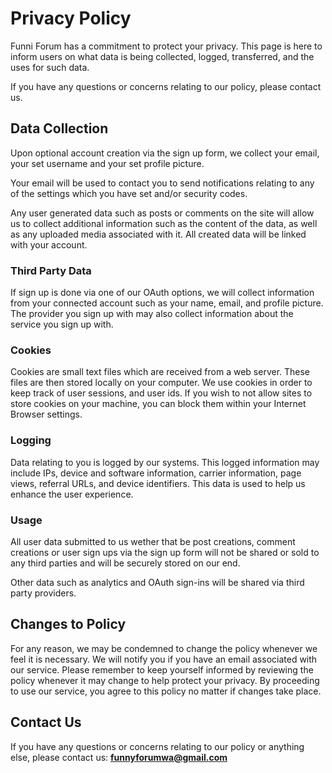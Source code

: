 # Privacy Policy

Funni Forum has a commitment to protect your privacy. This page is here to inform users on what data is being collected, logged, transferred, and the uses for such data.

If you have any questions or concerns relating to our policy, please contact us.

## Data Collection

Upon optional account creation via the sign up form, we collect your email, your set username and your set profile picture.

Your email will be used to contact you to send notifications relating to any of the settings which you have set and/or security codes.

Any user generated data such as posts or comments on the site will allow us to collect additional information such as the content of the data, as well as any uploaded media associated with it. All created data will be linked with your account.

### Third Party Data

If sign up is done via one of our OAuth options, we will collect information from your connected account such as your name, email, and profile picture. The provider you sign up with may also collect information about the service you sign up with.

### Cookies

Cookies are small text files which are received from a web server. These files are then stored locally on your computer. We use cookies in order to keep track of user sessions, and user ids. If you wish to not allow sites to store cookies on your machine, you can block them within your Internet Browser settings.

### Logging

Data relating to you is logged by our systems. This logged information may include IPs, device and software information, carrier information, page views, referral URLs, and device identifiers. This data is used to help us enhance the user experience.

### Usage

All user data submitted to us wether that be post creations, comment creations or user sign ups via the sign up form will not be shared or sold to any third parties and will be securely stored on our end.

Other data such as analytics and OAuth sign-ins will be shared via third party providers.

## Changes to Policy

For any reason, we may be condemned to change the policy whenever we feel it is necessary. We will notify you if you have an email associated with our service. Please remember to keep yourself informed by reviewing the policy whenever it may change to help protect your privacy. By proceeding to use our service, you agree to this policy no matter if changes take place.

## Contact Us

If you have any questions or concerns relating to our policy or anything else, please contact us: **funnyforumwa@gmail.com**
